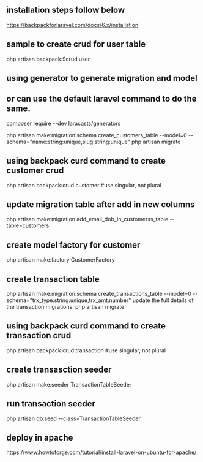 ## installation steps follow below
https://backpackforlaravel.com/docs/6.x/installation

## sample to create crud for user table
php artisan backpack:9crud user

## using generator to generate migration and model
## or can use the default laravel command to do the same. 
composer require --dev laracasts/generators

php artisan make:migration:schema create_customers_table --model=0 --schema="name:string:unique,slug:string:unique"
php artisan migrate
## using backpack curd command to create customer crud
php artisan backpack:crud customer #use singular, not plural

## update migration table after add in new columns
php artisan make:migration add_email_dob_in_customerss_table --table=customers

## create model factory for customer
php artisan make:factory CustomerFactory

## create transaction table
php artisan make:migration:schema create_transactions_table --model=0 --schema="trx_type:string:unique,trx_amt:number"
update the full details of the transaction migrations.
php artisan migrate

## using backpack curd command to create transaction crud
php artisan backpack:crud transaction #use singular, not plural

## create transasction seeder
php artisan make:seeder TransactionTableSeeder
## run transaction seeder
php artisan db:seed --class=TransactionTableSeeder

## deploy in apache
https://www.howtoforge.com/tutorial/install-laravel-on-ubuntu-for-apache/



